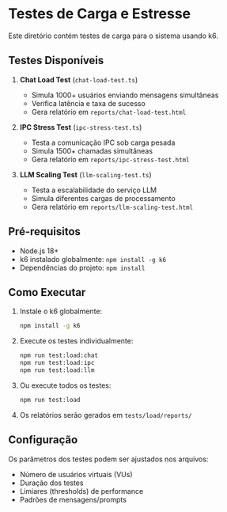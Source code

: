 # Testes de Carga e Estresse

Este diretório contém testes de carga para o sistema usando k6.

## Testes Disponíveis

1. **Chat Load Test** (`chat-load-test.ts`)
   - Simula 1000+ usuários enviando mensagens simultâneas
   - Verifica latência e taxa de sucesso
   - Gera relatório em `reports/chat-load-test.html`

2. **IPC Stress Test** (`ipc-stress-test.ts`)
   - Testa a comunicação IPC sob carga pesada
   - Simula 1500+ chamadas simultâneas
   - Gera relatório em `reports/ipc-stress-test.html`

3. **LLM Scaling Test** (`llm-scaling-test.ts`)
   - Testa a escalabilidade do serviço LLM
   - Simula diferentes cargas de processamento
   - Gera relatório em `reports/llm-scaling-test.html`

## Pré-requisitos

- Node.js 18+
- k6 instalado globalmente: `npm install -g k6`
- Dependências do projeto: `npm install`

## Como Executar

1. Instale o k6 globalmente:
   ```bash
   npm install -g k6
   ```

2. Execute os testes individualmente:
   ```bash
   npm run test:load:chat
   npm run test:load:ipc
   npm run test:load:llm
   ```

3. Ou execute todos os testes:
   ```bash
   npm run test:load
   ```

4. Os relatórios serão gerados em `tests/load/reports/`

## Configuração

Os parâmetros dos testes podem ser ajustados nos arquivos:
- Número de usuários virtuais (VUs)
- Duração dos testes
- Limiares (thresholds) de performance
- Padrões de mensagens/prompts